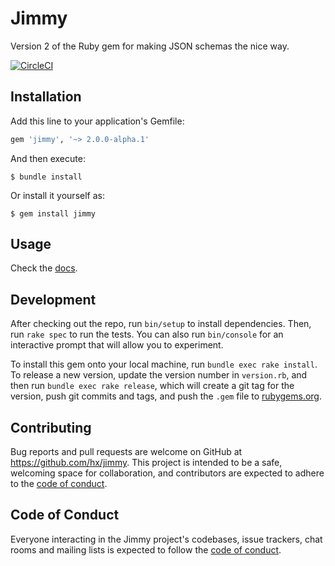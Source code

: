 # Jimmy

Version 2 of the Ruby gem for making JSON schemas the nice way.

[![CircleCI](https://circleci.com/gh/hx/jimmy/tree/master.svg?style=svg)](https://circleci.com/gh/hx/jimmy)

## Installation

Add this line to your application's Gemfile:

```ruby
gem 'jimmy', '~> 2.0.0-alpha.1'
```

And then execute:

    $ bundle install

Or install it yourself as:

    $ gem install jimmy

## Usage

Check the [docs](https://rubydoc.info/gems/jimmy/2.0.0-alpha.1).

## Development

After checking out the repo, run `bin/setup` to install dependencies. Then, run `rake spec` to run the tests. You can also run `bin/console` for an interactive prompt that will allow you to experiment.

To install this gem onto your local machine, run `bundle exec rake install`. To release a new version, update the version number in `version.rb`, and then run `bundle exec rake release`, which will create a git tag for the version, push git commits and tags, and push the `.gem` file to [rubygems.org](https://rubygems.org).

## Contributing

Bug reports and pull requests are welcome on GitHub at https://github.com/hx/jimmy. This project is intended to be a safe, welcoming space for collaboration, and contributors are expected to adhere to the [code of conduct](https://github.com/hx/jimmy/blob/master/CODE_OF_CONDUCT.md).

## Code of Conduct

Everyone interacting in the Jimmy project's codebases, issue trackers, chat rooms and mailing lists is expected to follow the [code of conduct](https://github.com/hx/jimmy/blob/master/CODE_OF_CONDUCT.md).
